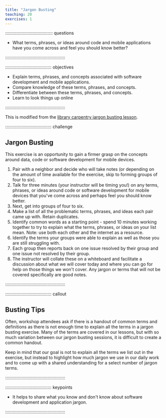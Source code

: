 ```yaml
---
title: "Jargon Busting"
teaching: 20
exercises: 1
---
```


:::::::::::::::::::::::::::::::::::::: questions 

- What terms, phrases, or ideas around code and mobile applications
have you come across and feel you should know better?

::::::::::::::::::::::::::::::::::::::::::::::::

::::::::::::::::::::::::::::::::::::: objectives

- Explain terms, phrases, and concepts associated with software development and mobile applications.
- Compare knowledge of these terms, phrases, and concepts.
- Differentiate between these terms, phrases, and concepts.
- Learn to look things up online

::::::::::::::::::::::::::::::::::::::::::::::::

This is modified from the
[library carpentry jargon busting lesson](https://librarycarpentry.github.io/lc-overview/03-jargon-busting.html).

::::::::::::::::::::::::::::::::::::: challenge 

## Jargon Busting

This exercise is an opportunity to gain a firmer grasp on the concepts around data, code or software development for mobile devices.

1. Pair with a neighbor and decide who will take notes (or depending on the amount of time available for the exercise, skip to forming groups of four to six).
2. Talk for three minutes (your instructor will be timing you!) on any terms, phrases, or ideas around code or software development for mobile devices that you've come across and perhaps feel you should know better.
3. Next, get into groups of four to six.
4. Make a list of all the problematic terms, phrases, and ideas each pair came up with. Retain duplicates.
5. Identify common words as a starting point - spend 10 minutes working together to try to explain what the terms, phrases, or ideas on your list mean.  Note: use both each other and the internet as a resource.
6. Identify the terms your groups were able to explain as well as those you are still struggling with.
7. Each group then reports back on one issue resolved by their group and one issue not resolved by their group.
8. The instructor will collate these on a whiteboard and facilitate a discussion about what we will cover today and where you can go for help on those things we won't cover. Any jargon or terms that will not be covered specifically are good notes.


::::::::::::::::::::::::::::::::::::::::::::::::


::::::::::::::::::::::::::::::::::::: callout

## Busting Tips

Often, workshop attendees ask if there is a handout of common terms and definitions as there is not enough time to explain all the terms in a jargon busting exercise. Many of the terms are covered in our lessons, but with so much variation between our jargon busting sessions, it is difficult to create a common handout.

Keep in mind that our goal is not to explain all the terms we list out in the exercise, but instead to highlight how much jargon we use in our daily work and to come up with a shared understanding for a select number of jargon terms.

::::::::::::::::::::::::::::::::::::::::::::::::


::::::::::::::::::::::::::::::::::::: keypoints 

- It helps to share what you know and don't know about software development and application jargon.

::::::::::::::::::::::::::::::::::::::::::::::::

